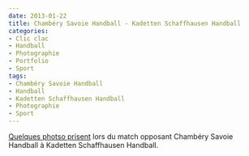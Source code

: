 ```yaml
---
date: 2013-01-22
title: Chambéry Savoie Handball - Kadetten Schaffhausen Handball
categories:
- Clic clac
- Handball
- Photographie
- Portfolio
- Sport
tags:
- Chambéry Savoie Handball
- Handball
- Kadetten Schaffhausen Handball
- Photographie
- Sport
---
```

[Quelques photso prisent](https://www.flickr.com/photos/alienlebarge/sets/72157633024572568/) lors du match opposant Chambéry Savoie Handball à Kadetten Schaffhausen Handball.
